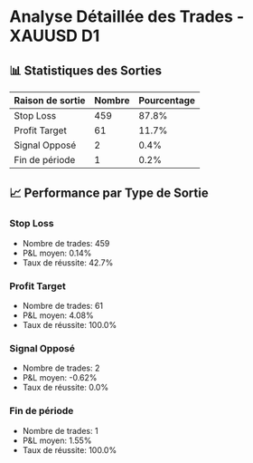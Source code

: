 # Analyse Détaillée des Trades - XAUUSD D1

## 📊 Statistiques des Sorties

| Raison de sortie | Nombre | Pourcentage |
|------------------|--------|-------------|
| Stop Loss | 459 | 87.8% |
| Profit Target | 61 | 11.7% |
| Signal Opposé | 2 | 0.4% |
| Fin de période | 1 | 0.2% |

## 📈 Performance par Type de Sortie

### Stop Loss
- Nombre de trades: 459
- P&L moyen: 0.14%
- Taux de réussite: 42.7%

### Profit Target
- Nombre de trades: 61
- P&L moyen: 4.08%
- Taux de réussite: 100.0%

### Signal Opposé
- Nombre de trades: 2
- P&L moyen: -0.62%
- Taux de réussite: 0.0%

### Fin de période
- Nombre de trades: 1
- P&L moyen: 1.55%
- Taux de réussite: 100.0%

